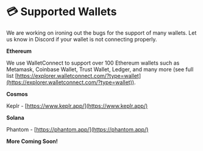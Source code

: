 # 💳 Supported Wallets

We are working on ironing out the bugs for the support of many wallets. Let us know in Discord if your wallet is not connecting properly.&#x20;

**Ethereum**

We use WalletConnect to support over 100 Ethereum wallets such as Metamask, Coinbase Wallet, Trust Wallet, Ledger, and many more (see full list [https://explorer.walletconnect.com/?type=wallet](https://explorer.walletconnect.com/?type=wallet)).

**Cosmos**

Keplr - [https://www.keplr.app/](https://www.keplr.app/)

**Solana**

Phantom - [https://phantom.app/](https://phantom.app/)

**More Coming Soon!**

